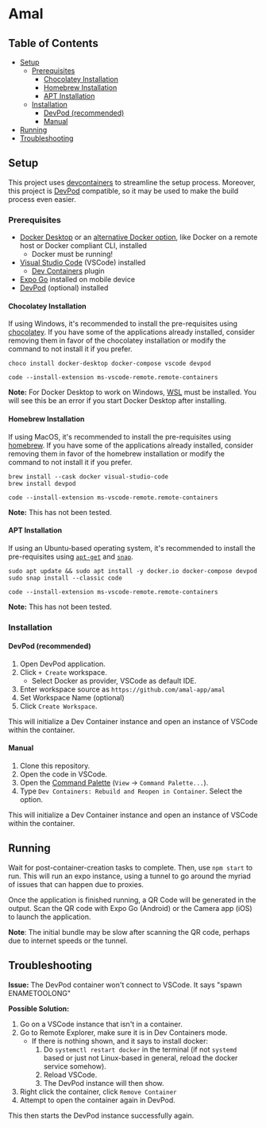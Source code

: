 # Amal

## Table of Contents

- [Setup](#setup)
  - [Prerequisites](#prerequisites)
    - [Chocolatey Installation](#chocolatey-installation)
    - [Homebrew Installation](#homebrew-installation)
    - [APT Installation](#apt-installation)
  - [Installation](#installation)
    - [DevPod (recommended)](#devpod-recommended)
    - [Manual](#manual)
- [Running](#running)
- [Troubleshooting](#troubleshooting)

## Setup

This project uses [devcontainers](https://containers.dev/) to streamline the setup process. Moreover, this project 
is [DevPod](https://devpod.sh/) compatible, so it may be used to make the build process even easier.

### Prerequisites

- [Docker Desktop](https://www.docker.com/products/docker-desktop) or an 
[alternative Docker option](https://code.visualstudio.com/remote/advancedcontainers/docker-options), like Docker on a remote host or 
Docker compliant CLI, installed
  - Docker must be running!
- [Visual Studio Code](https://code.visualstudio.com/) (VSCode) installed
  - [Dev Containers](https://aka.ms/vscode-remote/download/containers) plugin
- [Expo Go](https://expo.dev/client) installed on mobile device
- [DevPod](https://devpod.sh/) (optional) installed

#### Chocolatey Installation

If using Windows, it's recommended to install the pre-requisites using [chocolatey](https://community.chocolatey.org/). If you have some of the applications already installed, consider removing them in favor of the chocolatey installation or modify the command to not install it if you prefer.

```
choco install docker-desktop docker-compose vscode devpod

code --install-extension ms-vscode-remote.remote-containers
```

**Note:** For Docker Desktop to work on Windows, [WSL](https://learn.microsoft.com/en-us/windows/wsl/install) must be installed. You will see this be an error if you start Docker Desktop after installing.

#### Homebrew Installation

If using MacOS, it's recommended to install the pre-requisites using [homebrew](https://brew.sh/). If you have some of the applications already installed, consider removing them in favor of the homebrew installation or modify the command to not install it if you prefer.

```
brew install --cask docker visual-studio-code
brew install devpod

code --install-extension ms-vscode-remote.remote-containers
```

**Note:** This has not been tested.

#### APT Installation

If using an Ubuntu-based operating system, it's recommended to install the pre-requisites using [`apt-get`](https://ubuntu.com/server/docs/package-management) and [`snap`](https://snapcraft.io/).

```
sudo apt update && sudo apt install -y docker.io docker-compose devpod
sudo snap install --classic code

code --install-extension ms-vscode-remote.remote-containers
```

**Note:** This has not been tested.

### Installation

#### DevPod (recommended)

1. Open DevPod application.
2. Click `+ Create` workspace.
    - Select Docker as provider, VSCode as default IDE.
3. Enter workspace source as `https://github.com/amal-app/amal`
4. Set Workspace Name (optional)
5. Click `Create Workspace`.

This will initialize a Dev Container instance and open an instance of VSCode within the container.

#### Manual

1. Clone this repository.
2. Open the code in VSCode.
3. Open the [Command Palette](https://code.visualstudio.com/docs/getstarted/userinterface#_command-palette) (`View` -> `Command Palette...`).
4. Type `Dev Containers: Rebuild and Reopen in Container`. Select the option.

This will initialize a Dev Container instance and open an instance of VSCode within the container.

## Running

Wait for post-container-creation tasks to complete. Then, use `npm start` to run. This will run an expo instance, using a tunnel to go around the myriad of issues that can happen due to proxies.

Once the application is finished running, a QR Code will be generated in the output. Scan the QR code with Expo Go (Android) or the Camera app (iOS) to launch the application.

**Note**: The initial bundle may be slow after scanning the QR code, perhaps due to internet speeds or the tunnel.

## Troubleshooting

**Issue:** The DevPod container won't connect to VSCode. It says "spawn ENAMETOOLONG"

**Possible Solution:** 
1. Go on a VSCode instance that isn't in a container.
2. Go to Remote Explorer, make sure it is in Dev Containers mode. 
    - If there is nothing shown, and it says to install docker:
        1. Do `systemctl restart docker` in the terminal (if not `systemd` based or just not Linux-based in general, reload the docker service somehow).
        2. Reload VSCode. 
        3. The DevPod instance will then show. 
3. Right click the container, click `Remove Container` 
4. Attempt to open the container again in DevPod. 

This then starts the DevPod instance successfully again.
